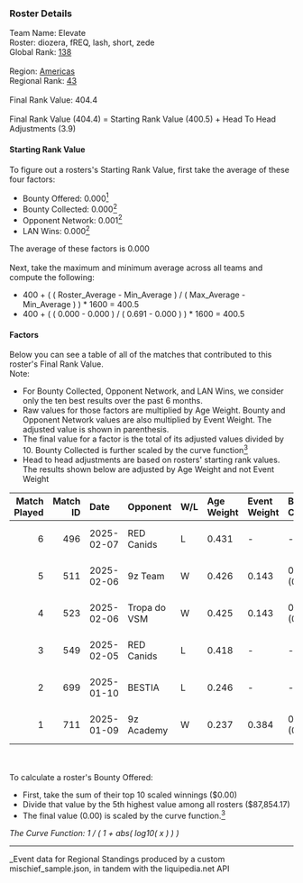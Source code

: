 ### Roster Details<br />
Team Name: Elevate<br />
Roster: diozera, fREQ, lash, short, zede<br />
Global Rank: [138](../../standings_global_2025_06_02.md)<br />
<br />
Region: [Americas]( ../../standings_americas_2025_06_02.md)<br />
Regional Rank: [43]( ../../standings_americas_2025_06_02.md)<br />
<br />
Final Rank Value:  404.4<br />
<br />
Final Rank Value (404.4) = Starting Rank Value (400.5) + Head To Head Adjustments (3.9)<br />

#### Starting Rank Value<br />
To figure out a rosters's Starting Rank Value, first take the average of these four factors:<br />
- Bounty Offered: 0.000[<sup>1</sup>](#table2)
- Bounty Collected: 0.000[<sup>2</sup>](#table1)
- Opponent Network: 0.001[<sup>2</sup>](#table1)
- LAN Wins: 0.000[<sup>2</sup>](#table1)

The average of these factors is 0.000<br />
<br />
Next, take the maximum and minimum average across all teams and compute the following:<br />
- 400 + ( ( Roster_Average - Min_Average ) / ( Max_Average - Min_Average ) ) * 1600 = 400.5
- 400 + ( ( 0.000 - 0.000 ) / ( 0.691 - 0.000 ) ) * 1600 = 400.5


#### Factors<br />
Below you can see a table of all of the matches that contributed to this roster's Final Rank Value.<br />
Note:<br />

- For Bounty Collected, Opponent Network, and LAN Wins, we consider only the ten best results over the past 6 months.
- Raw values for those factors are multiplied by Age Weight. Bounty and Opponent Network values are also multiplied by Event Weight. The adjusted value is shown in parenthesis.
- The final value for a factor is the total of its adjusted values divided by 10. Bounty Collected is further scaled by the curve function[<sup>3</sup>](#curveFunction)
- Head to head adjustments are based on rosters' starting rank values. The results shown below are adjusted by Age Weight and not Event Weight
<span id="table1"></span><br />


| Match Played | Match ID | Date       | Opponent     | W/L | Age Weight | Event Weight | Bounty Collected | Opponent Network | LAN Wins  | H2H Adj. | Roster                              |
| -: | -: | :- | :- | :- | :- | :- | :- | :- | :- | -: | :- |
|            6 |      496 | 2025-02-07 | RED Canids   | L   | 0.431      | -            | -                | -                | -         |    -6.67 | diozera, fREQ, lash, short, zede    |
|            5 |      511 | 2025-02-06 | 9z Team      | W   | 0.426      | 0.143        | 0.000 (0.000)    | 0.076 (0.005)    | 0 (0.000) |     6.57 | diozera, fREQ, lash, short, zede    |
|            4 |      523 | 2025-02-06 | Tropa do VSM | W   | 0.425      | 0.143        | 0.000 (0.000)    | 0.000 (0.000)    | 0 (0.000) |     6.55 | diozera, fREQ, lash, short, zede    |
|            3 |      549 | 2025-02-05 | RED Canids   | L   | 0.418      | -            | -                | -                | -         |    -6.59 | diozera, fREQ, lash, short, zede    |
|            2 |      699 | 2025-01-10 | BESTIA       | L   | 0.246      | -            | -                | -                | -         |    -0.81 | desh, fREQ, Leomonster, short, zede |
|            1 |      711 | 2025-01-09 | 9z Academy   | W   | 0.237      | 0.384        | 0.000 (0.000)    | 0.050 (0.005)    | 0 (0.000) |     4.80 | desh, fREQ, Leomonster, short, zede |

<br />
<span id="table2"></span><br />
To calculate a roster's Bounty Offered:<br />

- First, take the sum of their top 10 scaled winnings ($0.00)
- Divide that value by the 5th highest value among all rosters ($87,854.17)
- The final value (0.00) is scaled by the curve function.[<sup>3</sup>](#curveFunction)

<span id="curveFunction"></span>_The Curve Function: 1 / ( 1 + abs( log10( x ) ) )_<br />

---
_Event data for Regional Standings produced by a custom mischief_sample.json, in tandem with the liquipedia.net API<br />
